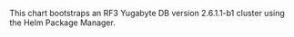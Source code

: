 This chart bootstraps an RF3 Yugabyte DB version 2.6.1.1-b1 cluster using the Helm Package Manager.

